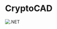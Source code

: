 # CryptoCAD

![.NET](https://github.com/CHNU-Department-of-Software-Engineering/crypto-cad.api/workflows/.NET/badge.svg?branch=master)
